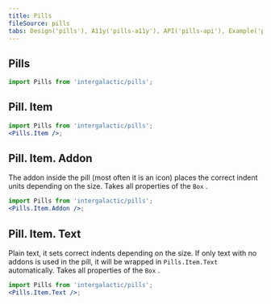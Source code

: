 ```yaml
---
title: Pills
fileSource: pills
tabs: Design('pills'), A11y('pills-a11y'), API('pills-api'), Example('pills-code'), Changelog('pills-changelog')
---
```


## Pills

```jsx
import Pills from 'intergalactic/pills';
```

<TypesView type="PillsProps" :types={...types} />

## Pill. Item

```jsx
import Pills from 'intergalactic/pills';
<Pills.Item />;
```

<TypesView type="PillProps" :types={...types} />

## Pill. Item. Addon

The addon inside the pill (most often it is an icon) places the correct indent units depending on the size. Takes all properties of the `Box` .

```jsx
import Pills from 'intergalactic/pills';
<Pills.Item.Addon />;
```

## Pill. Item. Text

Plain text, it sets correct indents depending on the size. If only text with no addons is used in the pill, it will be wrapped in `Pills.Item.Text` automatically. Takes all properties of the `Box` .

```jsx
import Pills from 'intergalactic/pills';
<Pills.Item.Text />;
```

<script setup>import { data as types } from '@types.data.ts'; </script>
